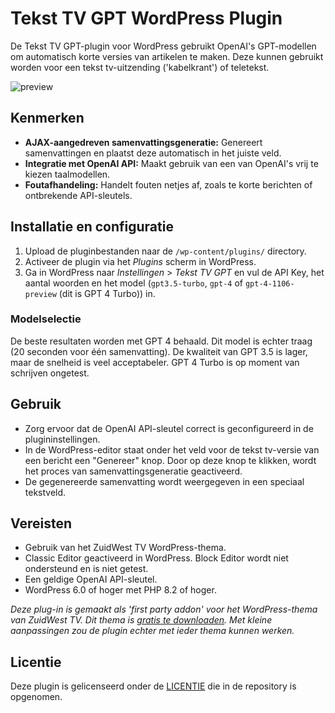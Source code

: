 # Tekst TV GPT WordPress Plugin

De Tekst TV GPT-plugin voor WordPress gebruikt OpenAI's GPT-modellen om automatisch korte versies van artikelen te maken. Deze kunnen gebruikt worden voor een tekst tv-uitzending ('kabelkrant') of teletekst.

![preview](https://github.com/oszuidwest/teksttvgpt/assets/6742496/f6c84ab1-edca-4245-bdbd-70c83d6a3e12)

## Kenmerken
- **AJAX-aangedreven samenvattingsgeneratie:** Genereert samenvattingen en plaatst deze automatisch in het juiste veld.
- **Integratie met OpenAI API:** Maakt gebruik van een van OpenAI's vrij te kiezen taalmodellen.
- **Foutafhandeling:** Handelt fouten netjes af, zoals te korte berichten of ontbrekende API-sleutels.

## Installatie en configuratie
1. Upload de pluginbestanden naar de `/wp-content/plugins/` directory.
2. Activeer de plugin via het _Plugins_ scherm in WordPress.
3. Ga in WordPress naar *Instellingen* > *Tekst TV GPT* en vul de API Key, het aantal woorden en het model (`gpt3.5-turbo`, `gpt-4` of `gpt-4-1106-preview` (dit is GPT 4 Turbo)) in.

### Modelselectie
De beste resultaten worden met GPT 4 behaald. Dit model is echter traag (20 seconden voor één samenvatting). De kwaliteit van GPT 3.5 is lager, maar de snelheid is veel acceptabeler. GPT 4 Turbo is op moment van schrijven ongetest.
 
## Gebruik
- Zorg ervoor dat de OpenAI API-sleutel correct is geconfigureerd in de plugininstellingen.
- In de WordPress-editor staat onder het veld voor de tekst tv-versie van een bericht een "Genereer" knop. Door op deze knop te klikken, wordt het proces van samenvattingsgeneratie geactiveerd.
- De gegenereerde samenvatting wordt weergegeven in een speciaal tekstveld.

## Vereisten
- Gebruik van het ZuidWest TV WordPress-thema.
- Classic Editor geactiveerd in WordPress. Block Editor wordt niet ondersteund en is niet getest.
- Een geldige OpenAI API-sleutel.
- WordPress 6.0 of hoger met PHP 8.2 of hoger.

_Deze plug-in is gemaakt als 'first party addon' voor het WordPress-thema van ZuidWest TV. Dit thema is [gratis te downloaden](https://github.com/oszuidwest/streekomroep-wp). Met kleine aanpassingen zou de plugin echter met ieder thema kunnen werken._

## Licentie
Deze plugin is gelicenseerd onder de [LICENTIE](LICENSE) die in de repository is opgenomen.
